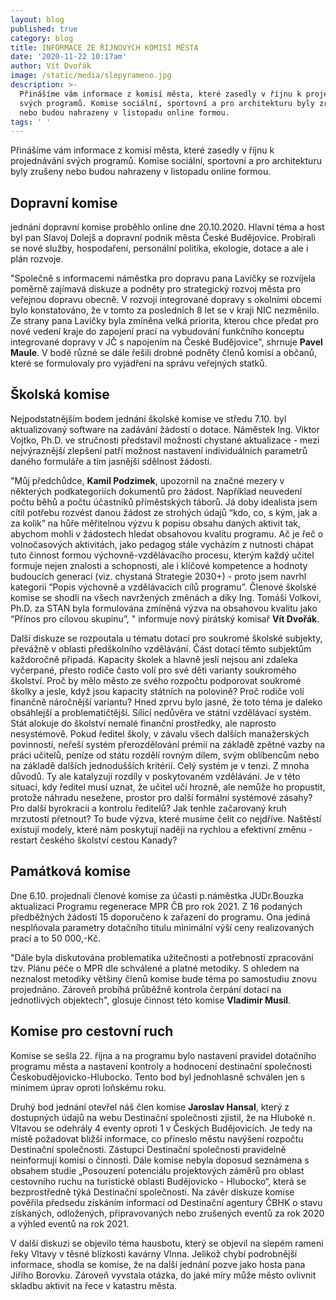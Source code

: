```yaml
---
layout: blog
published: true
category: blog
title: INFORMACE ZE ŘÍJNOVÝCH KOMISÍ MĚSTA
date: '2020-11-22 10:17am'
author: Vít Dvořák
image: /static/media/slepyrameno.jpg
description: >-
  Přinášíme vám informace z komisí města, které zasedly v říjnu k projednávání
  svých programů. Komise sociální, sportovní a pro architekturu byly zrušeny
  nebo budou nahrazeny v listopadu online formou.
tags: ' '
---
```

Přinášíme vám informace z komisí města, které zasedly v říjnu k projednávání svých programů. Komise sociální, sportovní a pro architekturu byly zrušeny nebo budou nahrazeny v listopadu online formou. 

## Dopravní komise

jednání dopravní komise proběhlo online dne 20.10.2020. Hlavní téma a host byl pan Slavoj Dolejš a dopravní podnik města České Budějovice. Probírali se nové služby, hospodaření, personální politika, ekologie, dotace a ale i plán rozvoje.  

"Společně s informacemi náměstka pro dopravu pana Lavičky se rozvíjela poměrně zajímavá diskuze a podněty pro strategický rozvoj města pro veřejnou dopravu obecně. V rozvoji integrované dopravy s okolními obcemi bylo konstatováno, že v tomto za posledních 8 let se v kraji NIC nezměnilo. Ze strany pana Lavičky byla zmíněna velká priorita, kterou chce předat pro nové vedení kraje do zapojení prací na vybudování funkčního konceptu integrované dopravy v JČ s napojením na České Budějovice", shrnuje **Pavel Maule**. V bodě různé se dále řešili drobné podněty členů komisí a občanů, které se formulovaly pro vyjádření na správu veřejných statků.

## Školská komise

Nejpodstatnějším bodem jednání školské komise ve středu 7.10. byl aktualizovaný software na zadávání žádostí o dotace. Náměstek Ing. Viktor Vojtko, Ph.D. ve stručnosti představil možnosti chystané aktualizace - mezi nejvýraznější zlepšení patří možnost nastavení individuálních parametrů daného formuláře a tím jasnější sdělnost žádosti. 

"Můj předchůdce, **Kamil Podzimek**, upozornil na značné mezery v některých podkategoriích dokumentů pro žádost. Například neuvedení počtu běhů a počtu účastníků příměstských táborů. Já doby idealista jsem cítil potřebu rozvést danou žádost ze strohých údajů “kdo, co, s kým, jak a za kolik” na hůře měřitelnou výzvu k popisu obsahu daných aktivit tak, abychom mohli v žádostech hledat obsahovou kvalitu programu. Ač je řeč o volnočasových aktivitách, jako pedagog stále vycházím z nutnosti chápat tuto činnost formou výchovně-vzdělávacího procesu, kterým každý učitel formuje nejen znalosti a schopnosti, ale i klíčové kompetence a hodnoty budoucích generací (viz. chystaná Strategie 2030+) - proto jsem navrhl kategorii “Popis výchovně a vzdělávacích cílů programu”. Členové školské komise se shodli na všech navržených změnách a díky Ing. Tomáši Volkovi, Ph.D. za STAN byla formulována zmíněná výzva na obsahovou kvalitu jako “Přínos pro cílovou skupinu”, " informuje nový pirátský komisař **Vít Dvořák**. 

Další diskuze se rozpoutala u tématu dotací pro soukromé školské subjekty, převážně v oblasti předškolního vzdělávání. Část dotací těmto subjektům každoročně připadá. Kapacity školek a hlavně jeslí nejsou ani zdaleka vyčerpané, přesto rodiče často volí pro své děti varianty soukromého školství. Proč by mělo město ze svého rozpočtu podporovat soukromé školky a jesle, když jsou kapacity státních na polovině? Proč rodiče volí finančně náročnější variantu? Hned zprvu bylo jasné, že toto téma je daleko obsáhlejší a problematičtější. Sílící nedůvěra ve státní vzdělávací systém. Stát alokuje do školství nemalé finanční prostředky, ale naprosto nesystémově. Pokud ředitel školy, v závalu všech dalších manažerských povinností, neřeší systém přerozdělování prémií na základě zpětné vazby na práci učitelů, peníze od státu rozdělí rovným dílem, svým oblíbencům nebo na základě dalších jednodušších kritérií. Celý systém je v tenzi. Z mnoha důvodů. Ty ale katalyzují rozdíly v poskytovaném vzdělávání. Je v této situaci, kdy ředitel musí uznat, že učitel učí hrozně, ale nemůže ho propustit, protože náhradu nesežene, prostor pro další formální systémové zásahy? Pro další byrokracii a kontrolu ředitelů? Jak tenhle začarovaný kruh mrzutostí přetnout? To bude výzva, které musíme čelit co nejdříve. Naštěstí existují modely, které nám poskytují naději na rychlou a efektivní změnu - restart českého školství cestou Kanady?

## Památková komise

Dne 6.10. projednali členové komise za účasti p.náměstka JUDr.Bouzka aktualizaci Programu regenerace MPR ČB pro rok 2021. Z 16 podaných předběžných žádostí 15 doporučeno k zařazení do programu. Ona jediná nesplňovala parametry dotačního titulu minimální výší ceny realizovaných prací a to 50 000,-Kč. 

"Dále byla diskutována problematika užitečnosti a potřebnosti zpracování tzv. Plánu péče o MPR dle schválené a platné  metodiky. S ohledem na neznalost metodiky většiny členů komise bude téma po samostudiu znovu projednáno. Zároveň probíhá průběžně kontrola čerpání dotací na jednotlivých objektech", glosuje činnost této komise **Vladimír Musil**.

## Komise pro cestovní ruch

Komise se sešla 22. října a na programu bylo nastavení pravidel dotačního programu města a nastavení kontroly a hodnocení destinační společnosti Českobudějovicko-Hlubocko. Tento bod byl jednohlasně schválen jen s minimem úprav oproti loňskému roku.

Druhý bod jednání otevřel náš člen komise **Jaroslav Hansal**, který z dostupných údajů na webu Destinační společnosti zjistil, že na Hluboké n. Vltavou se odehrály 4 eventy oproti 1 v Českých Budějovicích. Je tedy na místě požadovat bližší informace, co přineslo městu navýšení rozpočtu Destinační společnosti. Zástupci Destinační společnosti pravidelně neinformují komisi o činnosti. Dále komise nebyla doposud seznámena s obsahem studie „Posouzení potenciálu projektových záměrů pro oblast cestovního ruchu na turistické oblasti Budějovicko - Hlubocko“, která se bezprostředně týká Destinační společnosti. Na závěr diskuze komise pověřila předsedu získáním informací od Destinační agentury ČBHK o stavu získaných, odložených, připravovaných nebo zrušených eventů za rok 2020 a výhled eventů na rok 2021.

V další diskuzi se objevilo téma hausbotu, který se objevil na slepém rameni řeky Vltavy v těsné blízkosti kavárny Vlnna. Jelikož chybí podrobnější informace, shodla se komise, že na další jednání pozve jako hosta pana Jiřího Borovku. Zároveň vyvstala otázka, do jaké míry může město ovlivnit skladbu aktivit na řece v katastru města.

